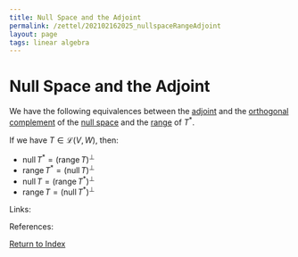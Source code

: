 ```yaml
---
title: Null Space and the Adjoint
permalink: /zettel/202102162025_nullspaceRangeAdjoint
layout: page
tags: linear algebra
---
```

# Null Space and the Adjoint

We have the following equivalences between the [adjoint](202102161843_adjointDefinition) and the 
[orthogonal complement](202102151112_orthogonalComplementDefinition) of the [null space](202102071742_nullSpaceDefinition) 
and the [range](202102071800_rangeDefinition) of $T^*$.

If we have $T \in \mathcal{L}(V,W)$, then:
- $\textrm{null} \, T^* = (\textrm{range} \, T)^{\bot}$
- $\textrm{range} \, T^* = (\textrm{null} \, T)^{\bot}$
- $\textrm{null} \, T = (\textrm{range} \, T^*)^{\bot}$
- $\textrm{range} \, T = (\textrm{null} \, T^*)^{\bot}$

Links: 

References: 

[Return to Index](index)